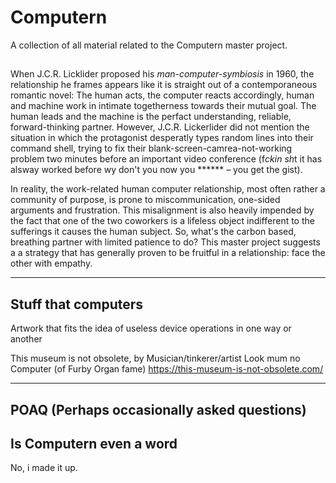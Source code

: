 # Computern
A collection of all material related to the Computern master project.
## 
When J.C.R. Licklider proposed his *man-computer-symbiosis* in 1960, the relationship he frames appears like it is straight out of a contemporaneous romantic novel: The human acts, the computer reacts accordingly, human and machine work in intimate togetherness towards their mutual goal. The human leads and the machine is the perfact understanding, reliable, forward-thinking partner. However, J.C.R. Lickerlider did not mention the situation in which the protagonist desperatly types random lines into their command shell, trying to fix their blank-screen-camrea-not-working problem two minutes before an important video conference (f*ckin sh*t it has alsway worked before wy don't you now you ****** – you get the gist). 

In reality, the work-related human computer relationship, most often rather a community of purpose, is prone to miscommunication, one-sided arguments and frustration. This misalignment is also heavily impended by the fact that one of the two coworkers is a lifeless object indifferent to the sufferings it causes the human subject. So, what's the carbon based, breathing partner with limited patience to do? This master project suggests a a strategy that has generally proven to be fruitful in a relationship: face the other with empathy.

---
## Stuff that computers

Artwork that fits the idea of useless device operations in one way or another

This museum is not obsolete, by Musician/tinkerer/artist Look mum no Computer (of Furby Organ fame)
https://this-museum-is-not-obsolete.com/

---

## POAQ (Perhaps occasionally asked questions)
## Is Computern even a word

No, i made it up.


